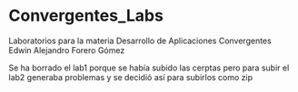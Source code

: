 # Convergentes_Labs

Laboratorios para la materia Desarrollo de Aplicaciones Convergentes
Edwin Alejandro Forero Gómez

Se ha borrado el lab1 porque se había subido las cerptas pero para subir el lab2 generaba problemas y se decidió así para subirlos como zip
